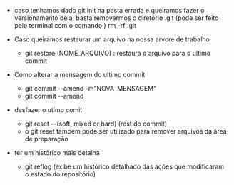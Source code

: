 
- caso tenhamos dado git init na pasta errada e queiramos fazer o versionamento dela, basta removermos o diretório .git
	(pode ser feito pelo terminal com o comando ) rm -rf .git

- Caso queiramos restaurar um arquivo na nossa arvore de trabalho
	- git restore (NOME_ARQUIVO) : restaura o arquivo para o ultimo commit
- Como alterar a mensagem do ultimo commit
	- git commit --amend -m"NOVA_MENSAGEM"
	- git commit --amend
- desfazer o utimo comit
	- git reset --(soft, mixed or hard) (rest do commit)
	- o git reset também pode ser utilizado para remover arquivos da área de preparação 
- ter um histórico mais detalha
	- git reflog (exibe um histórico detalhado das ações que modificaram o estado do repositório)